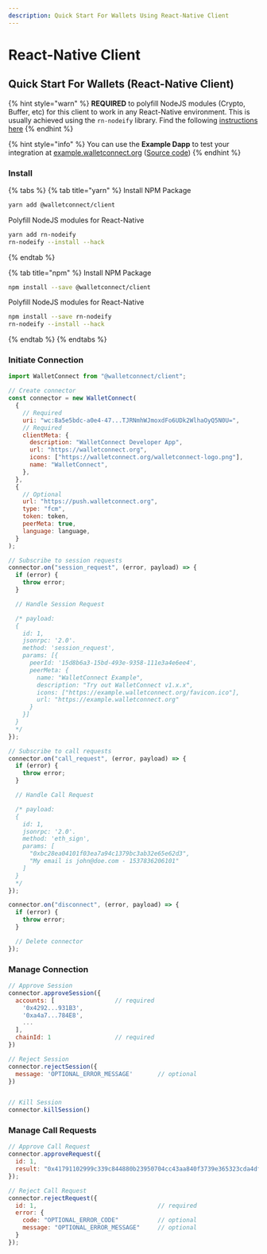 ```yaml
---
description: Quick Start For Wallets Using React-Native Client
---
```


# React-Native Client

## Quick Start For Wallets \(React-Native Client\)

{% hint style="warn" %}
**REQUIRED** to polyfill NodeJS modules (Crypto, Buffer, etc) for this client to work in any React-Native environment. This is usually achieved using the `rn-nodeify` library. Find the following [instructions here](https://www.npmjs.com/package/rn-nodeify)
{% endhint %}

{% hint style="info" %}
You can use the **Example Dapp** to test your integration at [example.walletconnect.org](https://example.walletconnect.org) \([Source code](https://github.com/WalletConnect/walletconnect-example-dapp)\)
{% endhint %}

### Install

{% tabs %}
{% tab title="yarn" %}
Install NPM Package

```bash
yarn add @walletconnect/client
```

Polyfill NodeJS modules for React-Native

```bash
yarn add rn-nodeify
rn-nodeify --install --hack
```

{% endtab %}

{% tab title="npm" %}
Install NPM Package

```bash
npm install --save @walletconnect/client
```

Polyfill NodeJS modules for React-Native

```bash
npm install --save rn-nodeify
rn-nodeify --install --hack
```

{% endtab %}
{% endtabs %}

### Initiate Connection

```javascript
import WalletConnect from "@walletconnect/client";

// Create connector
const connector = new WalletConnect(
  {
    // Required
    uri: "wc:8a5e5bdc-a0e4-47...TJRNmhWJmoxdFo6UDk2WlhaOyQ5N0U=",
    // Required
    clientMeta: {
      description: "WalletConnect Developer App",
      url: "https://walletconnect.org",
      icons: ["https://walletconnect.org/walletconnect-logo.png"],
      name: "WalletConnect",
    },
  },
  {
    // Optional
    url: "https://push.walletconnect.org",
    type: "fcm",
    token: token,
    peerMeta: true,
    language: language,
  }
);

// Subscribe to session requests
connector.on("session_request", (error, payload) => {
  if (error) {
    throw error;
  }

  // Handle Session Request

  /* payload:
  {
    id: 1,
    jsonrpc: '2.0'.
    method: 'session_request',
    params: [{
      peerId: '15d8b6a3-15bd-493e-9358-111e3a4e6ee4',
      peerMeta: {
        name: "WalletConnect Example",
        description: "Try out WalletConnect v1.x.x",
        icons: ["https://example.walletconnect.org/favicon.ico"],
        url: "https://example.walletconnect.org"
      }
    }]
  }
  */
});

// Subscribe to call requests
connector.on("call_request", (error, payload) => {
  if (error) {
    throw error;
  }

  // Handle Call Request

  /* payload:
  {
    id: 1,
    jsonrpc: '2.0'.
    method: 'eth_sign',
    params: [
      "0xbc28ea04101f03ea7a94c1379bc3ab32e65e62d3",
      "My email is john@doe.com - 1537836206101"
    ]
  }
  */
});

connector.on("disconnect", (error, payload) => {
  if (error) {
    throw error;
  }

  // Delete connector
});
```

### Manage Connection

```javascript
// Approve Session
connector.approveSession({
  accounts: [                 // required
    '0x4292...931B3',
    '0xa4a7...784E8',
    ...
  ],
  chainId: 1                  // required
})

// Reject Session
connector.rejectSession({
  message: 'OPTIONAL_ERROR_MESSAGE'       // optional
})


// Kill Session
connector.killSession()
```

### Manage Call Requests

```javascript
// Approve Call Request
connector.approveRequest({
  id: 1,
  result: "0x41791102999c339c844880b23950704cc43aa840f3739e365323cda4dfa89e7a"
});

// Reject Call Request
connector.rejectRequest({
  id: 1,                                  // required
  error: {
    code: "OPTIONAL_ERROR_CODE"           // optional
    message: "OPTIONAL_ERROR_MESSAGE"     // optional
  }
});
```

